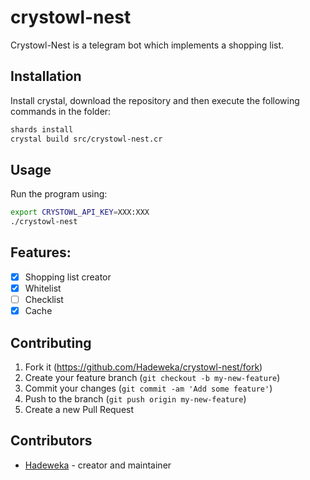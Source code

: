 # crystowl-nest

Crystowl-Nest is a telegram bot which implements a shopping list.

## Installation

Install crystal, download the repository and then execute the following commands in the folder:

```bash
shards install
crystal build src/crystowl-nest.cr
```

## Usage

Run the program using:

```bash
export CRYSTOWL_API_KEY=XXX:XXX
./crystowl-nest
```

## Features:

* [X] Shopping list creator
* [X] Whitelist
* [ ] Checklist
* [X] Cache

## Contributing

1. Fork it (<https://github.com/Hadeweka/crystowl-nest/fork>)
2. Create your feature branch (`git checkout -b my-new-feature`)
3. Commit your changes (`git commit -am 'Add some feature'`)
4. Push to the branch (`git push origin my-new-feature`)
5. Create a new Pull Request

## Contributors

- [Hadeweka](https://github.com/Hadeweka) - creator and maintainer
